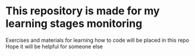 # This repository is made for my learning stages monitoring
Exercises and materials for learning how to code will be placed in this repo
Hope it will be helpful for someone else
